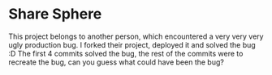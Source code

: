 # Share Sphere
This project belongs to another person, which encountered a very very very ugly production bug.
I forked their project, deployed it and solved the bug :D
The first 4 commits solved the bug, the rest of the commits were to recreate the bug, can you guess what could have been the bug?
